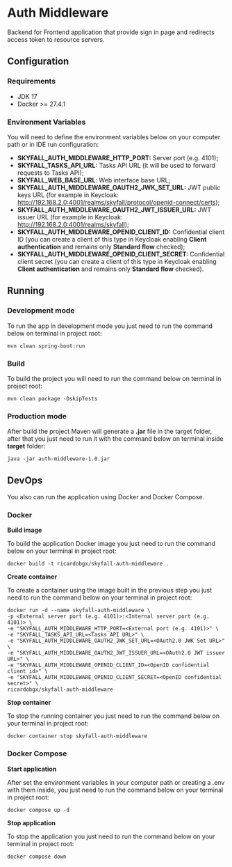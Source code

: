 # Auth Middleware

Backend for Frontend application that provide sign in page and redirects access token to resource servers.

## Configuration

### Requirements

- JDK 17
- Docker >= 27.4.1

### Environment Variables

You will need to define the environment variables below on your computer path or in IDE run configuration:

- **SKYFALL_AUTH_MIDDLEWARE_HTTP_PORT:** Server port (e.g. 4101);
- **SKYFALL_TASKS_API_URL:** Tasks API URL (it will be used to forward requests to Tasks API);
- **SKYFALL_WEB_BASE_URL**: Web interface base URL;
- **SKYFALL_AUTH_MIDDLEWARE_OAUTH2_JWK_SET_URL:** JWT public keys URL (for example in Keycloak: http://192.168.2.0:4001/realms/skyfall/protocol/openid-connect/certs);
- **SKYFALL_AUTH_MIDDLEWARE_OAUTH2_JWT_ISSUER_URL:** JWT issuer URL (for example in Keycloak: http://192.168.2.0:4001/realms/skyfall);
- **SKYFALL_AUTH_MIDDLEWARE_OPENID_CLIENT_ID:** Confidential client ID (you can create a client of this type in Keycloak enabling **Client authentication** and remains only **Standard flow** checked);
- **SKYFALL_AUTH_MIDDLEWARE_OPENID_CLIENT_SECRET:** Confidential client secret (you can create a client of this type in Keycloak enabling **Client authentication** and remains only **Standard flow** checked).

## Running

### Development mode

To run the app in development mode you just need to run the command below on terminal in project root:

```shell
mvn clean spring-boot:run
```

### Build

To build the project you will need to run the command below on terminal in project root:

```shell
mvn clean package -DskipTests
```

### Production mode

After build the project Maven will generate a **.jar** file in the target folder, after that you just need to run it with the command below on terminal inside **target** folder:

```shell
java -jar auth-middleware-1.0.jar
```

## DevOps

You also can run the application using Docker and Docker Compose.

### Docker

**Build image**

To build the application Docker image you just need to run the command below on your terminal in project root:

```shell
docker build -t ricardobgx/skyfall-auth-middleware .
```

**Create container**

To create a container using the image built in the previous step you just need to run the command below on your terminal in project root:

```shell
docker run -d --name skyfall-auth-middleware \
-p <External server port (e.g. 4101)>:<Internal server port (e.g. 4101)> \
-e "SKYFALL_AUTH_MIDDLEWARE_HTTP_PORT=<External port (e.g. 4101)>" \
-e "SKYFALL_TASKS_API_URL=<Tasks API URL>" \
-e "SKYFALL_AUTH_MIDDLEWARE_OAUTH2_JWK_SET_URL=<OAuth2.0 JWK Set URL>" \
-e "SKYFALL_AUTH_MIDDLEWARE_OAUTH2_JWT_ISSUER_URL=<OAuth2.0 JWT issuer URL>" \
-e "SKYFALL_AUTH_MIDDLEWARE_OPENID_CLIENT_ID=<OpenID confidential client id>" \
-e "SKYFALL_AUTH_MIDDLEWARE_OPENID_CLIENT_SECRET=<OpenID confidential secret>" \
ricardobgx/skyfall-auth-middleware
```

**Stop container**

To stop the running container you just need to run the command below on your terminal in project root:

```shell
docker container stop skyfall-auth-middleware
```

### Docker Compose

**Start application**

After set the environment variables in your computer path or creating a .env with them inside, you just need to run the command below on your terminal in project root:

```shell
docker compose up -d
```

**Stop application**

To stop the application you just need to run the command below on your terminal in project root:

```shell
docker compose down
```
